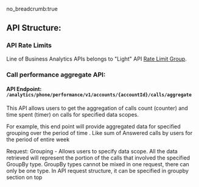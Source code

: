 no_breadcrumb:true

## API Structure: 

### API Rate Limits

Line of Business Analytics APIs belongs to "Light" API [Rate Limit Group](https://developers.ringcentral.com/api-reference/Usage-Plan-Groups).

### Call performance aggregate API:

#### API Endpoint: `/analytics/phone/performance/v1/accounts/{accountId}/calls/aggregate`

This API allows users to get the aggregation of calls count (counter) and time spent (timer) on calls for specified data scopes.

For example, this end point will provide aggregated data for specified grouping over the period of time . Like sum of Answered calls by users for the period of entire week 

Request:
Grouping - Allows users to specify data scope. All the data retrieved will represent the portion of the calls that involved the specified GroupBy type. GroupBy types cannot be mixed in one request, there can only be one type. In API request structure, it can be specified in groupby section on top


